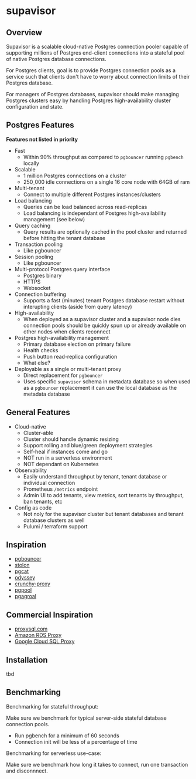 # supavisor

## Overview

Supavisor is a scalable cloud-native Postgres connection pooler capable of supporting millions of Postgres end-client connections into a stateful pool of native Postgres database connections.

For Postgres clients, goal is to provide Postgres connection pools as a service such that clients don't have to worry about connection limits of their Postgres database.

For managers of Postgres databases, supavisor should make managing Postgres clusters easy by handling Postgres high-availability cluster configuration and state.

## Postgres Features

**Features not listed in priority**

- Fast
  - Within 90% throughput as compared to `pgbouncer` running `pgbench` locally
- Scalable
  - 1 million Postgres connections on a cluster
  - 250_000 idle connections on a single 16 core node with 64GB of ram
- Multi-tenant
  - Connect to multiple different Postgres instances/clusters
- Load balancing
  - Queries can be load balanced across read-replicas
  - Load balancing is independant of Postgres high-availability management (see below)
- Query caching
  - Query results are optionally cached in the pool cluster and returned before hitting the tenant database
- Transaction pooling
  - Like pgbouncer
- Session pooling
  - Like pgbouncer
- Multi-protocol Postgres query interface
  - Postgres binary
  - HTTPS
  - Websocket
- Connection buffering
  - Supports a fast (minutes) tenant Postgres database restart without interupting clients (aside from query latency)
- High-availability
  - When deployed as a supavisor cluster and a supavisor node dies connection pools should be quickly spun up or already available on other nodes when clients reconnect
- Postgres high-availability management
  - Primary database election on primary failure
  - Health checks
  - Push button read-replica configuration
  - What else?
- Deployable as a single or multi-tenant proxy
  - Direct replacement for `pgbouncer`
  - Uses specific `supavisor` schema in metadata database so when used as a `pgbouncer` replacement it can use the local database as the metadata database

## General Features

- Cloud-native
  - Cluster-able
  - Cluster should handle dynamic resizing
  - Support rolling and blue/green deployment strategies
  - Self-heal if instances come and go
  - NOT run in a serverless environment
  - NOT dependant on Kubernetes
- Observability
  - Easily understand throughput by tenant, tenant database or individual connection
  - Prometheus `/metrics` endpoint
  - Admin UI to add tenants, view metrics, sort tenants by throughput, ban tenants, etc
- Config as code
  - Not noly for the supavisor cluster but tenant databases and tenant database clusters as well
  - Pulumi / terraform support

## Inspiration

- [pgbouncer](https://www.pgbouncer.org/)
- [stolon](https://github.com/sorintlab/stolon)
- [pgcat](https://github.com/levkk/pgcat)
- [odyssey](https://github.com/yandex/odyssey)
- [crunchy-proxy](https://github.com/CrunchyData/crunchy-proxy)
- [pgpool](https://www.pgpool.net/mediawiki/index.php/Main_Page)
- [pgagroal](https://github.com/agroal/pgagroal)

## Commercial Inspiration

- [proxysql.com](https://proxysql.com/)
- [Amazon RDS Proxy](https://aws.amazon.com/rds/proxy/)
- [Google Cloud SQL Proxy](https://github.com/GoogleCloudPlatform/cloud-sql-proxy)

## Installation

tbd

## Benchmarking

Benchmarking for stateful throughput:

Make sure we benchmark for typical server-side stateful database connection pools.

- Run pgbench for a minimum of 60 seconds
- Connection init will be less of a percentage of time

Benchmarking for serverless use-case:

Make sure we benchmark how long it takes to connect, run one transaction and disconnnect.
